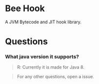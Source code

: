 # Bee Hook
A JVM Bytecode and JIT hook library.

# Questions
### What java version it supports?
> R: Currently it is made for Java 8.

> For any other questions, open a issue.
